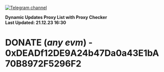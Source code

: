 [![Telegram channel](https://img.shields.io/endpoint?url=https://runkit.io/damiankrawczyk/telegram-badge/branches/master?url=https://t.me/n4z4v0d)](https://t.me/n4z4v0d) 

**Dynamic Updates Proxy List with Proxy Checker**  
**Last Updated: 21.12.23 16:30**

# DONATE (_any evm_) - 0xDEADf12DE9A24b47Da0a43E1bA70B8972F5296F2
